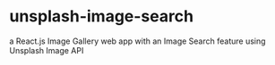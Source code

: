 # unsplash-image-search
a React.js Image Gallery web app with an Image Search feature using Unsplash Image API
